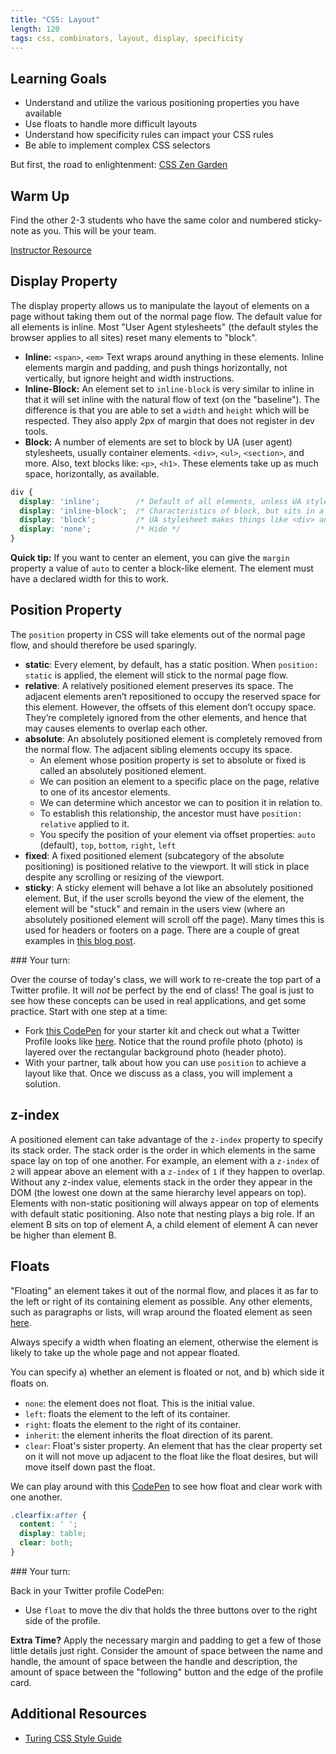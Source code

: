 ```yaml
---
title: "CSS: Layout"
length: 120
tags: css, combinators, layout, display, specificity
---
```


## Learning Goals

* Understand and utilize the various positioning properties you have available
* Use floats to handle more difficult layouts
* Understand how specificity rules can impact your CSS rules
* Be able to implement complex CSS selectors

But first, the road to enlightenment: [CSS Zen Garden](http://www.csszengarden.com/)

## Warm Up

Find the other 2-3 students who have the same color and numbered sticky-note as you. This will be your team.

[Instructor Resource](https://docs.google.com/presentation/d/1ZM4pRSnB-pgvXvpCoRjYPt-RmRncYPahvOCibIuS1WU/edit#slide=id.g78e7823268_0_0)

## Display Property

The display property allows us to manipulate the layout of elements on a page without taking them out of the normal page flow. The default value for all elements is inline. Most "User Agent stylesheets" (the default styles the browser applies to all sites) reset many elements to "block".

- **Inline:** `<span>`, `<em>` Text wraps around anything in these elements. Inline elements margin and padding, and push things horizontally, not vertically, but ignore height and width instructions.
- **Inline-Block:** An element set to `inline-block` is very similar to inline in that it will set inline with the natural flow of text (on the "baseline"). The difference is that you are able to set a `width` and `height` which will be respected. They also apply 2px of margin that does not register in dev tools.
- **Block:**  A number of elements are set to block by UA (user agent) stylesheets, usually container elements. `<div>`, `<ul>`, `<section>`, and more. Also, text blocks like: `<p>`, `<h1>`. These elements take up as much space, horizontally, as available.

```css
div {
  display: 'inline';        /* Default of all elements, unless UA stylesheet overrides */
  display: 'inline-block';  /* Characteristics of block, but sits in a line */
  display: 'block';         /* UA stylesheet makes things like <div> and <section> block */
  display: 'none';          /* Hide */
}
```

**Quick tip:** If you want to center an element, you can give the `margin` property a value of `auto` to center a block-like element. The element must have a declared width for this to work.

## Position Property

<!-- - We can manipulate this [CodePen](https://codepen.io/turing-school/pen/XWWmNyz) to play around with the following values for our position property. -->
The `position` property in CSS will take elements out of the normal page flow, and should therefore be used sparingly.

- **static**: Every element, by default, has a static position. When `position: static` is applied, the element will stick to the normal page flow.
- **relative**: A relatively positioned element preserves its space. The adjacent elements aren’t repositioned to occupy the reserved space for this element. However, the offsets of this element don’t occupy space. They’re completely ignored from the other elements, and hence that may causes elements to overlap each other.
- **absolute**: An absolutely positioned element is completely removed from the normal flow. The adjacent sibling elements occupy its space.
  - An element whose position property is set to absolute or fixed is called an absolutely positioned element.
  - We can position an element to a specific place on the page, relative to one of its ancestor elements.
  - We can determine which ancestor we can to position it in relation to.
  - To establish this relationship, the ancestor must have `position: relative` applied to it.
  - You specify the position of your element via offset properties: `auto` (default), `top`, `bottom`, `right`, `left`
- **fixed**: A fixed positioned element (subcategory of the absolute positioning) is positioned relative to the viewport. It will stick in place despite any scrolling or resizing of the viewport.
- **sticky**: A sticky element will behave a lot like an absolutely positioned element. But, if the user scrolls beyond the view of the element, the element will be "stuck" and remain in the users view (where an absolutely positioned element will scroll off the page). Many times this is used for headers or footers on a page. There are a couple of great examples in [this blog post](https://medium.com/@elad/css-position-sticky-how-it-really-works-54cd01dc2d46).

<section class="call-to-action">
### Your turn:

Over the course of today's class, we will work to re-create the top part of a Twitter profile. It will _not_ be perfect by the end of class! The goal is just to see how these concepts can be used in real applications, and get some practice. Start with one step at a time:
  * Fork [this CodePen](https://codepen.io/turing-school/pen/ZEEVpYy?editors=1100) for your starter kit and check out what a Twitter Profile looks like [here](https://twitter.com/TaelurAlexis). Notice that the round profile photo (photo) is layered over the rectangular background photo (header photo).
  * With your partner, talk about how you can use `position` to achieve a layout like that. Once we discuss as a class, you will implement a solution.
</section>

## z-index

A positioned element can take advantage of the `z-index` property to specify its stack order. The stack order is the order in which elements in the same space lay on top of one another. For example, an element with a `z-index` of `2` will appear above an element with a `z-index` of `1` if they happen to overlap. Without any z-index value, elements stack in the order they appear in the DOM (the lowest one down at the same hierarchy level appears on top). Elements with non-static positioning will always appear on top of elements with default static positioning. Also note that nesting plays a big role. If an element B sits on top of element A, a child element of element A can never be higher than element B.

## Floats

"Floating" an element takes it out of the normal flow, and places it as far to the left or right of its containing element as possible. Any other elements, such as paragraphs or lists, will wrap around the floated element as seen [here](https://codepen.io/LouisaBarrett/pen/GwwKGN).

Always specify a width when floating an element, otherwise the element is likely to take up the whole page and not appear floated.

You can specify a) whether an element is floated or not, and b) which side it ﬂoats on.
- `none`: the element does not float. This is the initial value.
- `left`: floats the element to the left of its container.
- `right`: floats the element to the right of its container.
- `inherit`: the element inherits the float direction of its parent.
- `clear`: Float's sister property. An element that has the clear property set on it will not move up adjacent to the float like the float desires, but will move itself down past the float.

We can play around with this [CodePen](https://codepen.io/turing-school/pen/JjjYbmv) to see how float and clear work with one another.

```css
.clearfix:after {
  content: ' ';
  display: table;
  clear: both;
}
```

<section class="call-to-action">
### Your turn:

Back in your Twitter profile CodePen:
  * Use `float` to move the div that holds the three buttons over to the right side of the profile.

**Extra Time?** Apply the necessary margin and padding to get a few of those little details just right. Consider the amount of space between the name and handle, the amount of space between the handle and description, the amount of space between the "following" button and the edge of the profile card.
</section>

## Additional Resources

* [Turing CSS Style Guide](https://github.com/turingschool-examples/css)
